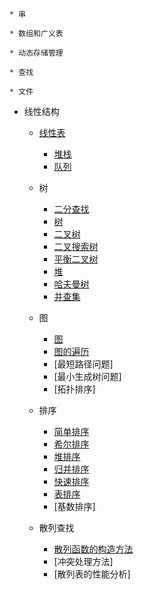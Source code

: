 
    * 串

    * 数组和广义表

    * 动态存储管理

    * 查找

    * 文件


* 线性结构
    * [线性表](md/线性表.md)
        * [堆栈](md/堆栈.md)
        * [队列](md/队列.md)

    * 树
        * [二分查找](md/二分查找.md)
        * [树](md/树.md)
        * [二叉树](md/二叉树.md)
        * [二叉搜索树](md/二叉搜索树.md)
        * [平衡二叉树](md/平衡二叉树.md)
        * [堆](md/堆.md)
        * [哈夫曼树](md/哈夫曼树.md)
        * [并查集](md/并查集.md)
    
    * 图
        * [图](md/图.md)
        * [图的遍历](md/图的遍历.md)
        * [最短路径问题]
        * [最小生成树问题]
        * [拓扑排序]
    
    * 排序
        * [简单排序](md/简单排序.md)
        * [希尔排序](md/希尔排序.md)
        * [堆排序](md/堆排序.md)
        * [归并排序](md/归并排序.md)
        * [快速排序](md/快速排序.md)
        * [表排序](md/表排序.md)
        * [基数排序]

    * 散列查找
        * [散列函数的构造方法](md/散列函数的构造方法.md)
        * [冲突处理方法]
        * [散列表的性能分析]